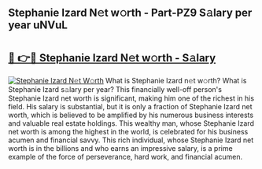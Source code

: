 ## Stephanie Izard N𝚎t w𝚘rth - Part-PZ9 S𝚊lary per year uNVuL

# <h2><a href="http://gc21vt.nevu.top/?p=Stephanie+Izard">🔗 👉🔴 Stephanie Izard N𝚎t w𝚘rth - S𝚊lary</a></h2>

[![Stephanie Izard N𝚎t W𝚘rth](https://i.imgur.com/Oavwk0R.jpeg)](http://gc21vt.nevu.top/?p=Stephanie+Izard)
What is Stephanie Izard n𝚎t w𝚘rth? What is Stephanie Izard s𝚊lary per year?
This financially well-off person's Stephanie Izard net worth is significant, making him one of the richest in his field. His salary is substantial, but it is only a fraction of Stephanie Izard net worth, which is believed to be amplified by his numerous business interests and valuable real estate holdings. This wealthy man, whose Stephanie Izard net worth is among the highest in the world, is celebrated for his business acumen and financial savvy. This rich individual, whose Stephanie Izard net worth is in the billions and who earns an impressive salary, is a prime example of the force of perseverance, hard work, and financial acumen.
